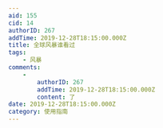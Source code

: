 ```yaml
---
aid: 155
cid: 14
authorID: 267
addTime: 2019-12-28T18:15:00.000Z
title: 全球风暴谁看过
tags:
    - 风暴
comments:
    -
        authorID: 267
        addTime: 2019-12-28T18:15:00.000Z
        content: 了
date: 2019-12-28T18:15:00.000Z
category: 使用指南
---
```




